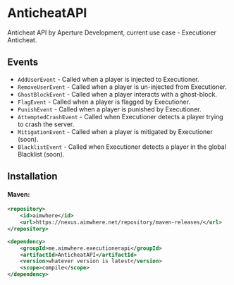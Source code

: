 # AnticheatAPI
Anticheat API by Aperture Development, current use case - Executioner Anticheat.

## Events
- `AddUserEvent` - Called when a player is injected to Executioner.
- `RemoveUserEvent` - Called when a player is un-injected from Executioner.
- `GhostBlockEvent` - Called when a player interacts with a ghost-block.
- `FlagEvent` - Called when a player is flagged by Executioner.
- `PunishEvent` - Called when a player is punished by Executioner.
- `AttemptedCrashEvent` - Called when Executioner detects a player trying to crash the server.
- `MitigationEvent` - Called when a player is mitigated by Executioner (soon).
- `BlacklistEvent` - Called when Executioner detects a player in the global Blacklist (soon).

## Installation
#### Maven:
```xml
<repository>
    <id>aimwhere</id>
    <url>https://nexus.aimwhere.net/repository/maven-releases/</url>
</repository>

<dependency>
    <groupId>me.aimwhere.executionerapi</groupId>
    <artifactId>AnticheatAPI</artifactId>
    <version>whatever version is latest</version>
    <scope>compile</scope>
</dependency>
```



